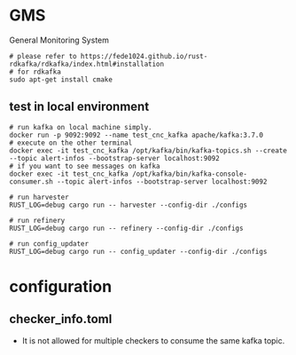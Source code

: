 # GMS
General Monitoring System

```
# please refer to https://fede1024.github.io/rust-rdkafka/rdkafka/index.html#installation
# for rdkafka
sudo apt-get install cmake 
```


## test in local environment

```
# run kafka on local machine simply.
docker run -p 9092:9092 --name test_cnc_kafka apache/kafka:3.7.0
# execute on the other terminal
docker exec -it test_cnc_kafka /opt/kafka/bin/kafka-topics.sh --create --topic alert-infos --bootstrap-server localhost:9092
# if you want to see messages on kafka
docker exec -it test_cnc_kafka /opt/kafka/bin/kafka-console-consumer.sh --topic alert-infos --bootstrap-server localhost:9092
```

```
# run harvester
RUST_LOG=debug cargo run -- harvester --config-dir ./configs
```

```
# run refinery
RUST_LOG=debug cargo run -- refinery --config-dir ./configs
```

```
# run config_updater
RUST_LOG=debug cargo run -- config_updater --config-dir ./configs
```



# configuration

## checker_info.toml

- It is not allowed for multiple checkers to consume the same kafka topic.

